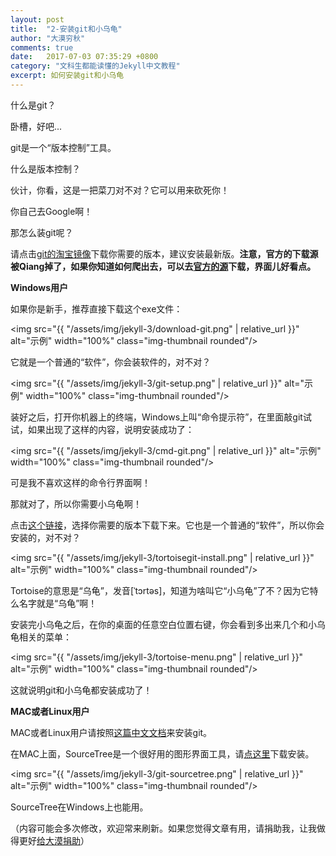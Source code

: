 ```yaml
---
layout: post
title:  "2-安装git和小乌龟"
author: "大漠穷秋"
comments: true
date:   2017-07-03 07:35:29 +0800
category: "文科生都能读懂的Jekyll中文教程"
excerpt: 如何安装git和小乌龟
---
```


什么是git？

卧槽，好吧...

git是一个“版本控制”工具。

什么是版本控制？

伙计，你看，这是一把菜刀对不对？它可以用来砍死你！

你自己去Google啊！

那怎么装git呢？

请点击<a href="https://npm.taobao.org/mirrors/git-for-windows" target="_blank">git的淘宝镜像</a>下载你需要的版本，建议安装最新版。**注意，官方的下载源被Qiang掉了，如果你知道如何爬出去，可以去<a href="https://git-scm.com/downloads" target="_blank">官方的源</a>下载，界面儿好看点。**

**Windows用户**

如果你是新手，推荐直接下载这个exe文件：

<img src="{{ "/assets/img/jekyll-3/download-git.png" | relative_url }}" alt="示例" width="100%" class="img-thumbnail rounded"/>

它就是一个普通的“软件”，你会装软件的，对不对？

<img src="{{ "/assets/img/jekyll-3/git-setup.png" | relative_url }}" alt="示例" width="100%" class="img-thumbnail rounded"/>

装好之后，打开你机器上的终端，Windows上叫“命令提示符”，在里面敲git试试，如果出现了这样的内容，说明安装成功了：

<img src="{{ "/assets/img/jekyll-3/cmd-git.png" | relative_url }}" alt="示例" width="100%" class="img-thumbnail rounded"/>

可是我不喜欢这样的命令行界面啊！

那就对了，所以你需要小乌龟啊！

点击<a href="https://download.tortoisegit.org/tgit/" target="_blank">这个链接</a>，选择你需要的版本下载下来。它也是一个普通的“软件”，所以你会安装的，对不对？

<img src="{{ "/assets/img/jekyll-3/tortoisegit-install.png" | relative_url }}" alt="示例" width="100%" class="img-thumbnail rounded"/>

Tortoise的意思是“乌龟”，发音[ˈtɔrtəs]，知道为啥叫它“小乌龟”了不？因为它特么名字就是“乌龟”啊！

安装完小乌龟之后，在你的桌面的任意空白位置右键，你会看到多出来几个和小乌龟相关的菜单：

<img src="{{ "/assets/img/jekyll-3/tortoise-menu.png" | relative_url }}" alt="示例" width="100%" class="img-thumbnail rounded"/>

这就说明git和小乌龟都安装成功了！

**MAC或者Linux用户**

MAC或者Linux用户请按照<a href="https://git-scm.com/book/zh/v2/%E8%B5%B7%E6%AD%A5-%E5%AE%89%E8%A3%85-Git" target="_blank">这篇中文文档</a>来安装git。

在MAC上面，SourceTree是一个很好用的图形界面工具，请<a href="https://www.sourcetreeapp.com/" target="_blank">点这里</a>下载安装。

<img src="{{ "/assets/img/jekyll-3/git-sourcetree.png" | relative_url }}" alt="示例" width="100%" class="img-thumbnail rounded"/>

SourceTree在Windows上也能用。

（内容可能会多次修改，欢迎常来刷新。如果您觉得文章有用，请捐助我，让我做得更好<a href="http://damoqiongqiu.github.io/donate/index.html">给大漠捐助</a>）